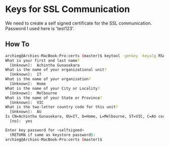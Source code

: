 # Keys for SSL Communication

We need to create a self signed certificate for the SSL communication. Password I used here is 'test123'.

## How To

```bash
archieg@Archies-MacBook-Pro:certs (master)$ keytool -genkey -keyalg RSA -alias selfsigned -keystore keystore.jks -storepass test123 -validity 360 -keysize 2048
What is your first and last name?
  [Unknown]:  Achintha Gunasekara
What is the name of your organizational unit?
  [Unknown]:  IT 
What is the name of your organization?
  [Unknown]:  Home
What is the name of your City or Locality?
  [Unknown]:  Melbourne
What is the name of your State or Province?
  [Unknown]:  VIC
What is the two-letter country code for this unit?
  [Unknown]:  AU
Is CN=Achintha Gunasekara, OU=IT, O=Home, L=Melbourne, ST=VIC, C=AU correct?
  [no]:  yes

Enter key password for <selfsigned>
  (RETURN if same as keystore password):  
archieg@Archies-MacBook-Pro:certs (master)$
```
